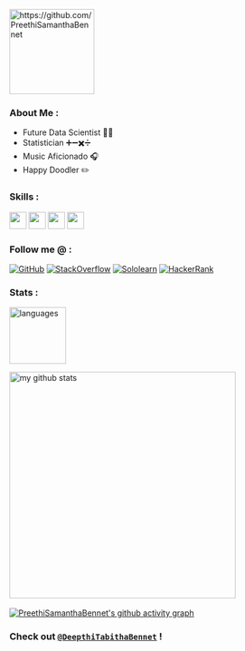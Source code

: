 <p align="left"> <img src="https://komarev.com/ghpvc/?username=PreethiSamanthaBennet&color=yellow" alt="https://github.com/PreethiSamanthaBennet" width="150" /> </p>

### About Me :
* Future Data Scientist 👩‍💻
* Statistician ➕➖✖️➗
* Music Aficionado 🎧
* Happy Doodler ✏️

### Skills :
<img src="https://img.shields.io/badge/-C-fe428e?style=for-the-badge&logo=c&logoColor=a9fef7" height="30">   <img src="https://img.shields.io/badge/-C++-fe428e?style=for-the-badge&logo=c%2B%2B&logoColor=a9fef7" height="30">   <img src="http://img.shields.io/badge/-Python-fe428e?style=for-the-badge&logo=python&logoColor=a9fef7" height="30">   <img src="http://img.shields.io/badge/-WordPress-fe428e?style=for-the-badge&logo=wordpress&logoColor=a9fef7" height="30"> 

### Follow me @ :   
[![GitHub](https://img.shields.io/badge/-GitHub-fe428e?style=for-the-badge&logo=github&logoColor=a9fef7)](https://github.com/PreethiSamanthaBennet)
[![StackOverflow](https://img.shields.io/badge/-StackOverflow-fe428e?style=for-the-badge&logo=stackoverflow&logoColor=a9fef7)](https://stackoverflow.com/users/17112314/preethisamanthabennet)
[![Sololearn](https://img.shields.io/badge/-Sololearn-fe428e?style=for-the-badge&logo=sololearn&logoColor=a9fef7)](https://www.sololearn.com/Profile/17994358/?ref=app) 
[![HackerRank](https://img.shields.io/badge/-HackerRank-fe428e?style=for-the-badge&logo=hackerrank&logoColor=a9fef7)](https://www.hackerrank.com/preethibennet)

### Stats : 
<p> <img src="https://github-readme-stats.vercel.app/api/top-langs/?username=PreethiSamanthaBennet&layout=compact&theme=radical" alt="languages" height="100"> </p>

<p> <img src="https://github-readme-stats.vercel.app/api?username=PreethiSamanthaBennet&show_icons=true&theme=radical&include_all_commits=true" alt="my github stats" width="400"/>&nbsp; </p>

[![PreethiSamanthaBennet's github activity graph](https://activity-graph.herokuapp.com/graph?username=PreethiSamanthaBennet&theme=redical&hide_title=true)](https://github.com/PreethiSamanthaBennet/github-readme-activity-graph)

### Check out [`@DeepthiTabithaBennet`](https://github.com/DeepthiTabithaBennet) !

<!--
**PreethiSamanthaBennet/PreethiSamanthaBennet** is a ✨ _special_ ✨ repository because its `README.md` (this file) appears on your GitHub profile.

Here are some ideas to get you started:

- 🔭 I’m currently working on ...
- 🌱 I’m currently learning ...
- 👯 I’m looking to collaborate on ...
- 🤔 I’m looking for help with ...
- 💬 Ask me about ...
- 📫 How to reach me: ...
- 😄 Pronouns: ...
- ⚡ Fun fact: ...
-->
